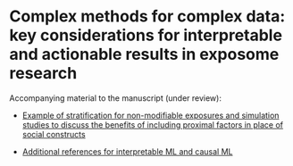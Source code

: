# Complex methods for complex data: key considerations for interpretable and actionable results in exposome research

Accompanying material to the manuscript (under review): 

- <a href="Interpretability_exposome_accompanying.pdf">Example of stratification for non-modifiable exposures and simulation studies to discuss the benefits of including proximal factors in place of social constructs </a> 

- <a href="references.pdf">Additional references for interpretable ML and causal ML </a> 


